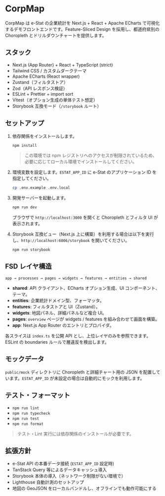 # CorpMap

CorpMap は e-Stat の企業統計を Next.js + React + Apache ECharts で可視化するデモフロントエンドです。Feature-Sliced Design を採用し、都道府県別の Choropleth とドリルダウンチャートを提供します。

## スタック

- Next.js (App Router) + React + TypeScript (strict)
- Tailwind CSS / カスタムダークテーマ
- Apache ECharts (React wrapper)
- Zustand（フィルタストア）
- Zod（API レスポンス検証）
- ESLint + Prettier + import sort
- Vitest（オプション生成の単体テスト想定）
- Storybook 互換モード（`/storybook` ルート）

## セットアップ

1. 依存関係をインストールします。

   ```bash
   npm install
   ```

   > この環境では npm レジストリへのアクセスが制限されているため、必要に応じてローカル環境でインストールしてください。

2. 環境変数を設定します。`ESTAT_APP_ID` に e-Stat のアプリケーション ID を指定してください。

   ```bash
   cp .env.example .env.local
   ```

3. 開発サーバーを起動します。

   ```bash
   npm run dev
   ```

   ブラウザで `http://localhost:3000` を開くと Choropleth とフィルタ UI が表示されます。

4. Storybook 互換ビュー（Next.js 上に構築）を利用する場合は以下を実行し、`http://localhost:6006/storybook` を開いてください。

   ```bash
   npm run storybook
   ```

## FSD レイヤ構造

```
app → processes → pages → widgets → features → entities → shared
```

- **shared**: API クライアント、ECharts オプション生成、UI コンポーネント、テーマ。
- **entities**: 企業統計ドメイン型、フォーマッタ。
- **features**: フィルタストアと UI（Zustand）。
- **widgets**: 地図パネル、詳細パネルなど複合 UI。
- **pages**: `overview` ページが widgets / features を組み合わせて画面を構築。
- **app**: Next.js App Router のエントリとプロバイダ。

各スライスは `index.ts` を公開 API とし、上位レイヤのみを参照できます。ESLint の boundaries ルールで層違反を検出します。

## モックデータ

`public/mock` ディレクトリに Choropleth と詳細チャート用の JSON を配置しています。`ESTAT_APP_ID` が未設定の場合は自動的にモックを利用します。

## テスト・フォーマット

- `npm run lint`
- `npm run typecheck`
- `npm run test`
- `npm run format`

> テスト・Lint 実行には依存関係のインストールが必要です。

## 拡張方針

- e-Stat API の本番データ接続 (`ESTAT_APP_ID` 設定時)
- TanStack Query 等によるデータキャッシュ導入
- Storybook 本体の導入（ネットワーク制限がない環境で）
- Lighthouse 自動計測のセットアップ
- 地図の GeoJSON をローカルバンドルし、オフラインでも動作可能にする

